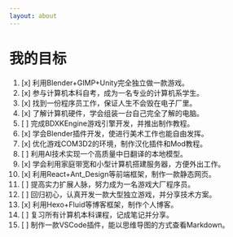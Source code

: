 ```yaml
---
layout: about
---
```


# 我的目标

1. [x] 利用Blender+GIMP+Unity完全独立做一款游戏。
2. [x] 参与计算机本科自考，成为一名专业的计算机系学生。
3. [x] 找到一份程序员工作，保证人生不会毁在电子厂里。
4. [x] 了解计算机硬件，学会组装一台自己完全了解的电脑。
5. [ ] 完成BDXKEngine游戏引擎开发，并推出制作教程。
6. [x] 学会Blender插件开发，使进行美术工作也能自由发挥。
7. [x] 优化游戏COM3D2的环境，制作汉化插件和Mod教程。
8. [ ] 利用AI技术实现一个高质量中日翻译的本地模型。
9. [x] 学会利用家庭带宽和小型计算机搭建服务器，方便外出工作。
10. [x] 利用React+Ant_Design等前端框架，制作一款静态网页。
11. [ ] 提高实力扩展人脉，努力成为一名游戏大厂程序员。
12. [ ] 回归初心，认真开发一款大型独立游戏，并分享技术方案。
13. [x] 利用Hexo+Fluid等博客框架，制作个人博客。
14. [ ] 复习所有计算机本科课程，记成笔记并分享。
15. [ ] 制作一款VSCode插件，能以思维导图的方式查看Markdown。